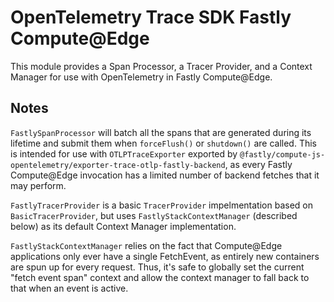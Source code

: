# OpenTelemetry Trace SDK Fastly Compute@Edge

This module provides a Span Processor, a Tracer Provider, and a Context Manager for use
with OpenTelemetry in Fastly Compute@Edge.

## Notes

`FastlySpanProcessor` will batch all the spans that are generated
during its lifetime and submit them when `forceFlush()` or `shutdown()` are called.
This is intended for use with `OTLPTraceExporter` exported by
`@fastly/compute-js-opentelemetry/exporter-trace-otlp-fastly-backend`, as
every Fastly Compute@Edge invocation has a limited number of backend fetches that
it may perform.

`FastlyTracerProvider` is a basic `TracerProvider` impelmentation based on
`BasicTracerProvider`, but uses `FastlyStackContextManager` (described below)
as its default Context Manager implementation.

`FastlyStackContextManager` relies on the fact that
Compute@Edge applications only ever have a single FetchEvent, as entirely new
containers are spun up for every request. Thus, it's safe to globally set the
current "fetch event span" context and allow the context manager to fall back to
that when an event is active. 
